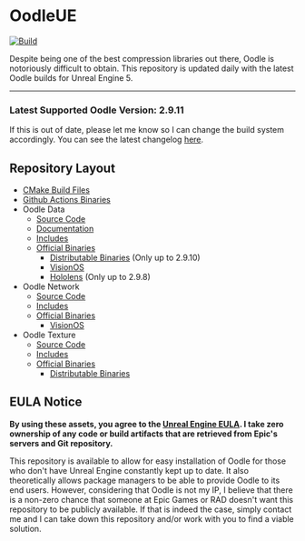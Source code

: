 # OodleUE

[![Build](https://github.com/WorkingRobot/OodleUE/actions/workflows/build.yml/badge.svg)](https://github.com/WorkingRobot/OodleUE/releases)

Despite being one of the best compression libraries out there, Oodle is notoriously difficult to obtain. This repository is updated daily with the latest Oodle builds for Unreal Engine 5.

---

### Latest Supported Oodle Version: 2.9.11
If this is out of date, please let me know so I can change the build system accordingly. You can see the latest changelog [here](http://www.radgametools.com/oodlehist.htm).

## Repository Layout

- [CMake Build Files](/build)
- [Github Actions Binaries](https://github.com/WorkingRobot/OodleUE/releases)
- Oodle Data
    - [Source Code](/Engine/Source/Runtime/OodleDataCompression/Sdks/2.9.11/src)
    - [Documentation](https://htmlpreview.github.io/?https://github.com/WorkingRobot/OodleUE/blob/main/Engine/Source/Runtime/OodleDataCompression/Sdks/2.9.11/help/oodle2.html)
    - [Includes](/Engine/Source/Runtime/OodleDataCompression/Sdks/2.9.11/include)
    - [Official Binaries](/Engine/Source/Runtime/OodleDataCompression/Sdks/2.9.11/lib)
        - [Distributable Binaries](/Engine/Source/Programs/Shared/EpicGames.Oodle/Sdk/2.9.10) (Only up to 2.9.10)
        - [VisionOS](/Engine/Platforms/VisionOS/Source/Runtime/OodleDataCompression/Sdks/2.9.11/lib)
        - [Hololens](/Engine/Platforms/Hololens/Source/Runtime/OodleDataCompression/Sdks/2.9.8/lib) (Only up to 2.9.8)
- Oodle Network
    - [Source Code](/Engine/Plugins/Compression/OodleNetwork/Sdks/2.9.11/src)
    - [Includes](/Engine/Plugins/Compression/OodleNetwork/Sdks/2.9.11/include)
    - [Official Binaries](/Engine/Plugins/Compression/OodleNetwork/Sdks/2.9.11/lib)
        - [VisionOS](/Engine/Platforms/VisionOS/Plugins/Compression/OodleNetwork/Sdks/2.9.11/lib)
- Oodle Texture
    - [Source Code](/Engine/Plugins/Developer/TextureFormatOodle/Sdks/2.9.11/src)
    - [Includes](/Engine/Plugins/Developer/TextureFormatOodle/Sdks/2.9.11/include)
    - [Official Binaries](/Engine/Plugins/Developer/TextureFormatOodle/Sdks/2.9.11/lib)
        - [Distributable Binaries](/Engine/Plugins/Developer/TextureFormatOodle/Sdks/2.9.11/redist)

## EULA Notice

**By using these assets, you agree to the [Unreal Engine EULA](https://www.unrealengine.com/eula/unreal). I take zero ownership of any code or build artifacts that are retrieved from Epic's servers and Git repository.**

This repository is available to allow for easy installation of Oodle for those who don't have Unreal Engine constantly kept up to date. It also theoretically allows package managers to be able to provide Oodle to its end users. However, considering that Oodle is not my IP, I believe that there is a non-zero chance that someone at Epic Games or RAD doesn't want this repository to be publicly available. If that is indeed the case, simply contact me and I can take down this repository and/or work with you to find a viable solution.